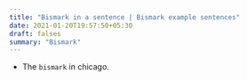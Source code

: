 ```yaml
---
title: "Bismark in a sentence | Bismark example sentences"
date: 2021-01-20T19:57:50+05:30
draft: falses
summary: "Bismark"
---
```

- The `bismark` in chicago.
                 
